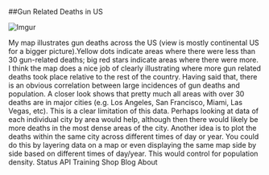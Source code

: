 ##Gun Related Deaths in US

![Imgur](http://i.imgur.com/uDU4IHh.png?1)

My map illustrates gun deaths across the US (view is mostly continental US for a bigger picture).Yellow dots indicate areas where there were less than 30 gun-related deaths; big red stars indicate areas where there were more. I think the map does a nice job of clearly illustrating where more gun related deaths took place relative to the rest of the country. Having said that, there is an obvious correlation between large incidences of gun deaths and population. A closer look shows that pretty much all areas with over 30 deaths are in major cities (e.g. Los Angeles, San Francisco, Miami, Las Vegas, etc). This is a clear limitation of this data. Perhaps looking at data of each individual city by area would help, although then there would likely be more deaths in the most dense areas of the city. Another idea is to plot the deaths within the same city across different times of day or year. You could do this by layering data on a map or even displaying the same map side by side based on different times of day/year. This would control for population density. 
Status API Training Shop Blog About
